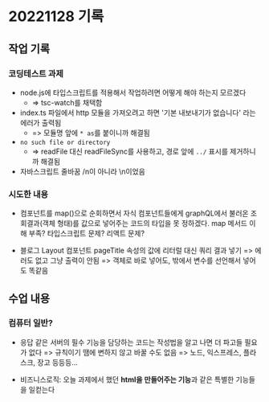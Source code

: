 # 20221128 기록
## 작업 기록
### 코딩테스트 과제
- node.js에 타입스크립트를 적용해서 작업하려면 어떻게 해야 하는지 모르겠다
  - => tsc-watch를 채택함
- index.ts 파일에서 http 모듈을 가져오려고 하면 '기본 내보내기가 없습니다' 라는 에러가 출력됨
  - => 모듈명 앞에 `* as`를 붙이니까 해결됨
- `no such file or directory`
  - => readFile 대신 readFileSync를 사용하고, 경로 앞에 `../` 표시를 제거하니까 해결됨
- 자바스크립트 줄바꿈 /n이 아니라 \n이었음

### 시도한 내용
- 컴포넌트를 map()으로 순회하면서 자식 컴포넌트들에게 graphQL에서 불러온 조회결과(객체 형태)를 값으로 넣어주는 코드의 타입을 못 정하겠다. map 메서드 이해 부족? 타입스크립트 문제? 리액트 문제?

- 블로그 Layout 컴포넌트 pageTitle 속성의 값에 리터럴 대신 쿼리 결과 넣기 => 에러도 없고 그냥 출력이 안됨 => 객체로 바로 넣어도, 밖에서 변수를 선언해서 넣어도 똑같음

## 수업 내용
### 컴퓨터 일반?
- 응답 같은 서버의 필수 기능을 담당하는 코드는 작성법을 알고 나면 더 파고들 필요가 없다 => 규칙이기 땜에 변하지 않고 바꿀 수도 없음 => 노드, 익스프레스, 플라스크, 장고 등등등...

- 비즈니스로직: 오늘 과제에서 했던 **html을 만들어주는 기능**과 같은 특별한 기능들을 일컫는다